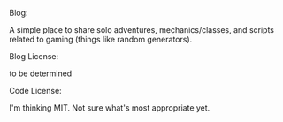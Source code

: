 Blog:

A simple place to share solo adventures, mechanics/classes, and scripts related to gaming (things like random generators).

Blog License:

 to be determined
 
Code License:

I'm thinking MIT. Not sure what's most appropriate yet.
